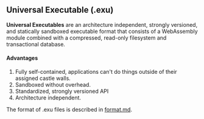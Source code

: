 ## Universal Executable (.exu)

**Universal Executables** are an architecture independent, strongly versioned, and statically sandboxed executable format that consists of a WebAssembly module combined with a compressed, read-only filesystem and transactional database.

#### Advantages

1. Fully self-contained, applications can't do things outside of their assigned castle walls.
2. Sandboxed without overhead.
3. Standardized, strongly versioned API
4. Architecture independent.



The format of .exu files is described in [format.md](format.md).